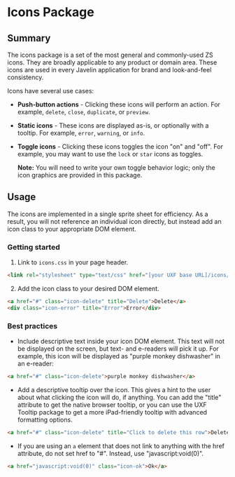 Icons Package
=============

Summary
-------
The icons package is a set of the most general and commonly-used ZS icons.  They are broadly applicable to any product or domain area.  These icons are used in every Javelin application for brand and look-and-feel consistency.

Icons have several use cases:
*   **Push-button actions** - Clicking these icons will perform an action.  For example, ``delete``, ``close``, ``duplicate``, or ``preview``.
    
*   **Static icons** - These icons are displayed as-is, or optionally with a tooltip.  For example, ``error``, ``warning``, or ``info``.
    
*   **Toggle icons** - Clicking these icons toggles the icon "on" and "off".  For example, you may want to use the ``lock`` or ``star`` icons as toggles.

    **Note:** You will need to write your own toggle behavior logic; only the icon graphics are provided in this package.

Usage
-----
The icons are implemented in a single sprite sheet for efficiency.  As a result, you will not reference an individual icon directly, but instead add an icon class to your appropriate DOM element.

### Getting started
1.  Link to ``icons.css`` in your page header.
```html
<link rel="stylesheet" type="text/css" href="[your UXF base URL]/icons/1.0.0/css/icons.css">
```

2.  Add the icon class to your desired DOM element.
```html
<a href="#" class="icon-delete" title="Delete">Delete</a>
<div class="icon-error" title="Error">Error</div>
```

### Best practices
*   Include descriptive text inside your icon DOM element.  This text will not be displayed on the screen, but text- and e-readers will pick it up.  For example, this icon will be displayed as "purple monkey dishwasher" in an e-reader:
```html
<a href="#" class="icon-delete">purple monkey dishwasher</a>
```

*   Add a descriptive tooltip over the icon.  This gives a hint to the user about what clicking the icon will do, if anything.  You can add the "title" attribute to get the native browser tooltip, or you can use the UXF Tooltip package to get a more iPad-friendly tooltip with advanced formatting options.
```html
<a href="#" class="icon-delete" title="Click to delete this row">Delete</a>
```

*   If you are using an ``a`` element that does not link to anything with the href attribute, do not set href to "#".  Instead, use "javascript:void(0)".
```html
<a href="javascript:void(0)" class="icon-ok">Ok</a>
```